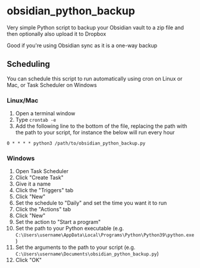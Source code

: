 # obsidian_python_backup
 
 Very simple Python script to backup your Obsidian vault to a zip file and then optionally also upload it to Dropbox

 Good if you're using Obsidian sync as it is a one-way backup


## Scheduling

You can schedule this script to run automatically using cron on Linux or Mac, or Task Scheduler on Windows

### Linux/Mac

1. Open a terminal window
2. Type `crontab -e`
3. Add the following line to the bottom of the file, replacing the path with the path to your script, for instance the below will run every hour

```
0 * * * * python3 /path/to/obsidian_python_backup.py
```

### Windows

1. Open Task Scheduler
2. Click "Create Task"
3. Give it a name
4. Click the "Triggers" tab
5. Click "New"
6. Set the schedule to "Daily" and set the time you want it to run
7. Click the "Actions" tab
8. Click "New"
9. Set the action to "Start a program"
10. Set the path to your Python executable (e.g. `C:\Users\username\AppData\Local\Programs\Python\Python39\python.exe`)
11. Set the arguments to the path to your script (e.g. `C:\Users\username\Documents\obsidian_python_backup.py`)
12. Click "OK"